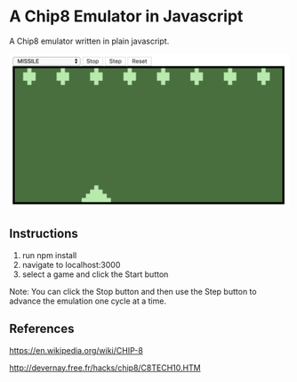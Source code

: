 # A Chip8 Emulator in Javascript

A Chip8 emulator written in plain javascript.

![AltText](/screenshot2.png?raw=true "Chip8")

## Instructions

1. run npm install
2. navigate to localhost:3000
3. select a game and click the Start button

Note: You can click the Stop button and then use the Step button to
advance the emulation one cycle at a time.

## References

https://en.wikipedia.org/wiki/CHIP-8

http://devernay.free.fr/hacks/chip8/C8TECH10.HTM
